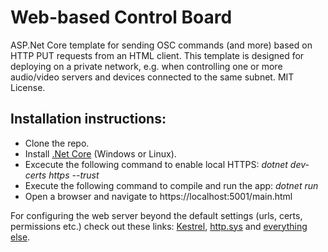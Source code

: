 # Web-based Control Board
ASP.Net Core template for sending OSC commands (and more) based on HTTP PUT requests from an HTML client. This template is designed for deploying on a private network, e.g. when controlling one or more audio/video servers and devices connected to the same subnet.
MIT License.

## Installation instructions:
* Clone the repo.
* Install [.Net Core](https://dotnet.microsoft.com/download/archives) (Windows or Linux). 
* Excecute the following command to enable local HTTPS: *dotnet dev-certs https --trust*
* Execute the following command to compile and run the app: *dotnet run*
* Open a browser and navigate to https://localhost:5001/main.html

For configuring the web server beyond the default settings (urls, certs, permissions etc.) check out these links: [Kestrel](https://docs.microsoft.com/en-us/aspnet/core/fundamentals/servers/kestrel?view=aspnetcore-2.2), [http.sys](https://docs.microsoft.com/en-us/aspnet/core/fundamentals/servers/httpsys?view=aspnetcore-2.2) and [everything else](https://docs.microsoft.com/en-us/aspnet/core/fundamentals/servers/?view=aspnetcore-2.2&tabs=windows).

